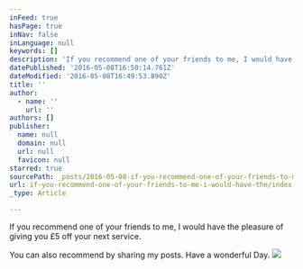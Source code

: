 ```yaml
---
inFeed: true
hasPage: true
inNav: false
inLanguage: null
keywords: []
description: 'If you recommend one of your friends to me, I would have the pleasure of giving you £5 off your next service.'
datePublished: '2016-05-08T16:50:14.761Z'
dateModified: '2016-05-08T16:49:53.890Z'
title: ''
author:
  - name: ''
    url: ''
authors: []
publisher:
  name: null
  domain: null
  url: null
  favicon: null
starred: true
sourcePath: _posts/2016-05-08-if-you-recommend-one-of-your-friends-to-me-i-would-have-the.md
url: if-you-recommend-one-of-your-friends-to-me-i-would-have-the/index.html
_type: Article

---
```

If you recommend one of your friends to me, I would have the pleasure of giving you £5 off your next service.

You can also recommend by sharing my posts. Have a wonderful Day.
![](https://the-grid-user-content.s3-us-west-2.amazonaws.com/9fbe8288-b89a-44fc-8784-e2c7f6ac9ef5.jpg)